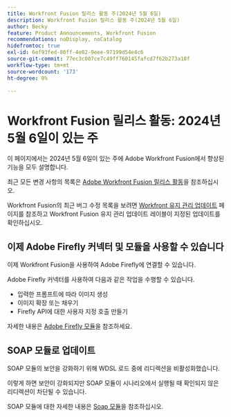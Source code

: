 ```yaml
---
title: Workfront Fusion 릴리스 활동 주(2024년 5월 6일)
description: Workfront Fusion 릴리스 활동 주(2024년 5월 6일)
author: Becky
feature: Product Announcements, Workfront Fusion
recommendations: noDisplay, noCatalog
hidefromtoc: true
exl-id: 6ef93fed-80ff-4e02-9eee-97199d54e4c6
source-git-commit: 77ec3c007ce7c49ff760145fafcd7f62b273a18f
workflow-type: tm+mt
source-wordcount: '173'
ht-degree: 0%

---
```


# Workfront Fusion 릴리스 활동: 2024년 5월 6일이 있는 주

이 페이지에서는 2024년 5월 6일이 있는 주에 Adobe Workfront Fusion에서 향상된 기능을 모두 설명합니다.

최근 모든 변경 사항의 목록은 [Adobe Workfront Fusion 릴리스 활동](/help/workfront-fusion/fusion-product-releases/fusion-release-activity.md)을 참조하십시오.

Workfront Fusion의 최근 버그 수정 목록을 보려면 [Workfront 유지 관리 업데이트](https://experienceleague.adobe.com/docs/workfront-known-issues/releases/current-updates.html) 페이지를 참조하고 Workfront Fusion 유지 관리 업데이트 레이블이 지정된 업데이트를 확인하십시오.

## 이제 Adobe Firefly 커넥터 및 모듈을 사용할 수 있습니다

이제 Workfront Fusion을 사용하여 Adobe Firefly에 연결할 수 있습니다.

Adobe Firefly 커넥터를 사용하여 다음과 같은 작업을 수행할 수 있습니다.

* 입력한 프롬프트에 따라 이미지 생성
* 이미지 확장 또는 채우기
* Firefly API에 대한 사용자 지정 호출 만들기

자세한 내용은 [Adobe Firefly 모듈](/help/workfront-fusion/references/apps-and-modules/adobe-connectors/adobe-firefly-modules.md)을 참조하세요.

## SOAP 모듈로 업데이트

SOAP 모듈의 보안을 강화하기 위해 WDSL 로드 중에 리디렉션을 비활성화했습니다.

이렇게 하면 보안이 강화되지만 SOAP 모듈이 시나리오에서 실행될 때 확인되지 않은 리디렉션이 차단될 수 있습니다.

SOAP 모듈에 대한 자세한 내용은 [Soap 모듈](/help/workfront-fusion/references/apps-and-modules/universal-connectors/soap-module.md)을 참조하십시오.

